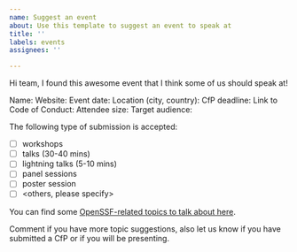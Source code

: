 ```yaml
---
name: Suggest an event
about: Use this template to suggest an event to speak at
title: ''
labels: events
assignees: ''

---
```


Hi team, I found this awesome event that I think some of us should speak at!

Name:
Website:
Event date:
Location (city, country):
CfP deadline:
Link to Code of Conduct:
Attendee size:
Target audience:


The following type of submission is accepted:
- [ ] workshops
- [ ] talks (30-40 mins)
- [ ] lightning talks (5-10 mins)
- [ ] panel sessions
- [ ] poster session
- [ ] <others, please specify>

You can find some [OpenSSF-related topics to talk about here](https://github.com/ossf/DevRel-community/tree/main/abstracts).

Comment if you have more topic suggestions, also let us know if you have submitted a CfP or if you will be presenting.
